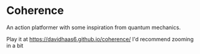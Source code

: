 # Coherence
An action platformer with some inspiration from quantum mechanics.

Play it at https://davidhaas6.github.io/coherence/ I'd recommend zooming in a bit
